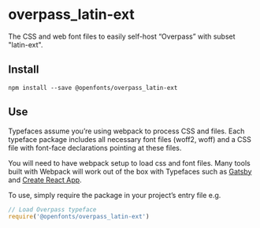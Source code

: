 
# overpass_latin-ext

The CSS and web font files to easily self-host “Overpass” with subset "latin-ext".

## Install

`npm install --save @openfonts/overpass_latin-ext`

## Use

Typefaces assume you’re using webpack to process CSS and files. Each typeface
package includes all necessary font files (woff2, woff) and a CSS file with
font-face declarations pointing at these files.

You will need to have webpack setup to load css and font files. Many tools built
with Webpack will work out of the box with Typefaces such as [Gatsby](https://github.com/gatsbyjs/gatsby)
and [Create React App](https://github.com/facebookincubator/create-react-app).

To use, simply require the package in your project’s entry file e.g.

```javascript
// Load Overpass typeface
require('@openfonts/overpass_latin-ext')
```
